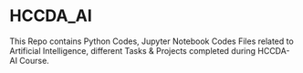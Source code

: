 # HCCDA_AI
This Repo contains Python Codes, Jupyter Notebook Codes Files related to Artificial Intelligence, different Tasks &amp; Projects completed during HCCDA-AI Course.
